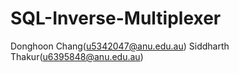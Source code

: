 # SQL-Inverse-Multiplexer

Donghoon Chang(u5342047@anu.edu.au)
Siddharth Thakur(u6395848@anu.edu.au)